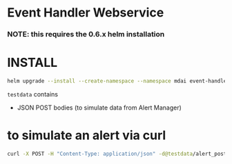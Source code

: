# Event Handler Webservice
### NOTE: this requires the 0.6.x helm installation

# INSTALL
```sh
helm upgrade --install --create-namespace --namespace mdai event-handler-webservice ./deployment
```

`testdata` contains
* JSON POST bodies (to simulate data from Alert Manager)

# to simulate an alert via curl
```sh
curl -X POST -H "Content-Type: application/json" -d@testdata/alert_post_body_1.json http://localhost:8081/alerts
```

